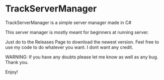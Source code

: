 # TrackServerManager
TrackServerManager is a simple server manager made in C#


This server manager is mostly meant for beginners at running server. 

Just do to the Releases Page to download the newest version. Feel free to use my code to do whatever you want. I dont want any credit.

WARNING: If you have any doubts please let me know as well as any bug. Thank you.

Enjoy!

